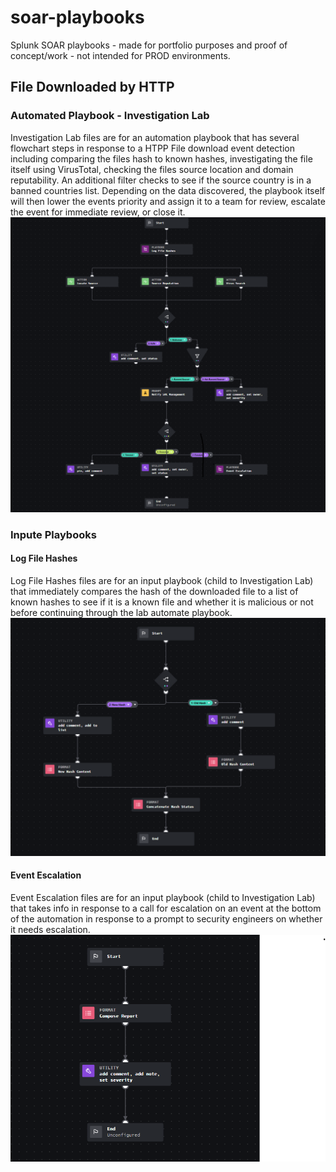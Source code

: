 # soar-playbooks
Splunk SOAR playbooks - made for portfolio purposes and proof of concept/work - not intended for PROD environments.

## File Downloaded by HTTP
### Automated Playbook - Investigation Lab
Investigation Lab files are for an automation playbook that has several flowchart steps in response to a HTPP File download event detection including comparing the files hash to known hashes, investigating the file itself using VirusTotal, checking the files source location and domain reputability. An additional filter checks to see if the source country is in a banned countries list. Depending on the data discovered, the playbook itself will then lower the events priority and assign it to a team for review, escalate the event for immediate review, or close it.
![Investigation Lab Visual Playback Editor](ProjectPNGs/File_Downloaded_by_HTTP_PNGs/InvestigationLab.png)

### Inpute Playbooks
#### Log File Hashes
Log File Hashes files are for an input playbook (child to Investigation Lab) that immediately compares the hash of the downloaded file to a list of known hashes to see if it is a known file and whether it is malicious or not before continuing through the lab automate playbook.
![Log File Hashes Visual Playback Editor](ProjectPNGs/File_Downloaded_by_HTTP_PNGs/LogFileHashes.png)

#### Event Escalation
Event Escalation files are for an input playbook (child to Investigation Lab) that takes info in response to a call for escalation on an event at the bottom of the automation in response to a prompt to security engineers on whether it needs escalation.
![Event Escalation Visual Playback Edirot](ProjectPNGs/File_Downloaded_by_HTTP_PNGs/EventEscalation.png)
